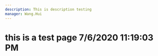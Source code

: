 ```yaml
---
description: This is description testing
manager: Wang.Hui
---
```

# this is a test page 7/6/2020 11:19:03 PM